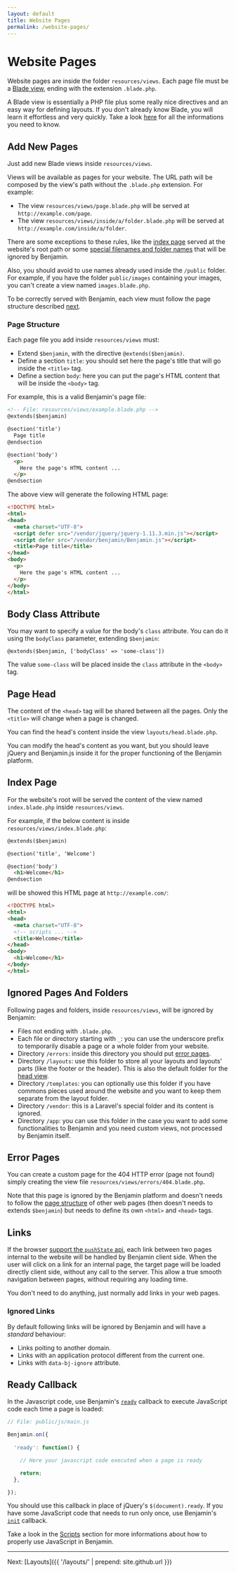 ```yaml
---
layout: default
title: Website Pages
permalink: /website-pages/
---
```


# Website Pages

Website pages are inside the folder `resources/views`. Each page file must be a [Blade view](https://laravel.com/docs/5.2/blade), ending with the extension `.blade.php`.

A Blade view is essentially a PHP file plus some really nice directives and an easy way for defining layouts. If you don't already know Blade, you will learn it effortless and very quickly. Take a look [here](https://laravel.com/docs/5.2/blade) for all the informations you need to know.

## Add New Pages

Just add new Blade views inside `resources/views`. 

Views will be available as pages for your website. The URL path will be composed by the view's path without the `.blade.php` extension. For example:

- The view `resources/views/page.blade.php` will be served at `http://example.com/page`.
- The view `resources/views/inside/a/folder.blade.php` will be served at `http://example.com/inside/a/folder`.

There are some exceptions to these rules, like the [index page](#index-page) served at the website's root path or some [special filenames and folder names](#ignored-pages-and-folders) that will be ignored by Benjamin.

Also, you should avoid to use names already used inside the `/public` folder. For example, if you have the folder `public/images` containing your images, you can't create a view named `images.blade.php`. 
<!--since at the url `http://example.com/images` will be served the `images` folder inside `public` and the view will be shadowed and never available. -->

To be correctly served with Benjamin, each view must follow the page structure described [next](#page-structure).

### Page Structure

Each page file you add inside `resources/views` must:

- Extend `$benjamin`, with the directive `@extends($benjamin)`.
- Define a section `title`: you should set here the page's title that will go inside the `<title>` tag.
- Define a section `body`: here you can put the page's HTML content that will be inside the `<body>` tag.

For example, this is a valid Benjamin's page file:

``` html
<!-- File: resources/views/example.blade.php -->
@extends($benjamin)

@section('title')
  Page title
@endsection

@section('body')
  <p>
    Here the page's HTML content ...
  </p>
@endsection
```

The above view will generate the following HTML page:

``` html
<!DOCTYPE html>
<html>
<head>
  <meta charset="UTF-8">
  <script defer src="/vendor/jquery/jquery-1.11.3.min.js"></script>
  <script defer src="/vendor/benjamin/Benjamin.js"></script>
  <title>Page title</title>
</head>
<body>
  <p>
    Here the page's HTML content ...
  </p>
</body>
</html>
```

<!--
When you download Benjamin the first time, you will find under `resources/views` two example pages: `index.blade.php` and `example.blade.php`. The first one is the [website's index page](#index-page), served at the website's root (e.g. `http://example.com/`), and it is defined as a *stand-alone* view extending directly `$benjamin`. The second one instead is a normal page, served at the path defined by its filename (e.g. `http://example.com/page`); this view use a layout structure, extending a layout view defined inside the `layouts` folder. You can see more about layouts [here](#layouts).
-->

## Body Class Attribute

You may want to specify a value for the body's `class` attribute. You can do it using the `bodyClass` parameter, extending `$benjamin`:

```
@extends($benjamin, ['bodyClass' => 'some-class'])
```

The value `some-class` will be placed inside the `class` attribute in the `<body>` tag.

## Page Head

The content of the `<head>` tag will be shared between all the pages. Only the `<title>` will change when a page is changed.

You can find the head's content inside the view `layouts/head.blade.php`.

You can modify the head's content as you want, but you should leave jQuery and Benjamin.js inside it for the proper functioning of the Benjamin platform.

## Index Page

For the website's root will be served the content of the view named `index.blade.php` inside `resources/views`.

For example, if the below content is inside `resources/views/index.blade.php`:

``` html
@extends($benjamin)

@section('title', 'Welcome')

@section('body')
  <h1>Welcome</h1>
@endsection
```

will be showed this HTML page at `http://example.com/`:

``` html
<!DOCTYPE html>
<html>
<head>
  <meta charset="UTF-8">
  <!-- scripts ... -->
  <title>Welcome</title>
</head>
<body>
  <h1>Welcome</h1>
</body>
</html>
```

## Ignored Pages And Folders

Following pages and folders, inside `resources/views`, will be ignored by Benjamin:

- Files not ending with `.blade.php`.
- Each file or directory starting with `_`: you can use the underscore prefix to temporarily disable a page or a whole folder from your website.
- Directory `/errors`: inside this directory you should put [error pages](#error-pages).
- Directory `/layouts`: use this folder to store all your layouts and layouts' parts (like the footer or the header). This is also the default folder for the [head view](#page-head).
- Directory `/templates`: you can optionally use this folder if you have commons pieces used around the website and you want to keep them separate from the layout folder.
- Directory `/vendor`: this is a Laravel's special folder and its content is ignored.
- Directory `/app`: you can use this folder in the case you want to add some functionalities to Benjamin and you need custom views, not processed by Benjamin itself.

## Error Pages

You can create a custom page for the 404 HTTP error (page not found) simply creating the view file `resources/views/errors/404.blade.php`.

Note that this page is ignored by the Benjamin platform and doesn't needs to follow the [page structure](#page-structure) of other web pages (then doesn't needs to extends `$benjamin`) but needs to define its own `<html>` and `<head>` tags.

## Links

If the browser [support the `pushState` api](http://caniuse.com/#search=pushState), each link between two pages internal to the website will be handled by Benjamin client side. When the user will click on a link for an internal page, the target page will be loaded directly client side, without any call to the server. This allow a true smooth navigation between pages, without requiring any loading time.

You don't need to do anything, just normally add links in your web pages.

### Ignored Links

By default following links will be ignored by Benjamin and will have a *standard* behaviour:

- Links poiting to another domain.
- Links with an application protocol different from the current one.
- Links with `data-bj-ignore` attribute.

## Ready Callback

In the Javascript code, use Benjamin's [`ready`](#ready) callback to execute JavaScript code each time a page is loaded:

``` javascript
// File: public/js/main.js

Benjamin.on({
  
  'ready': function() {

    // Here your javascript code executed when a page is ready

    return;
  },

});
```

You should use this callback in place of jQuery's `$(document).ready`. If you have some JavaScript code that needs to run only once, use Benjamin's [`init`](#init) callback.

Take a look in the [Scripts](#scripts) section for more informations about how to properly use JavaScript in Benjamin.


-----

Next: [Layouts]({{ '/layouts/' | prepend: site.github.url }})
